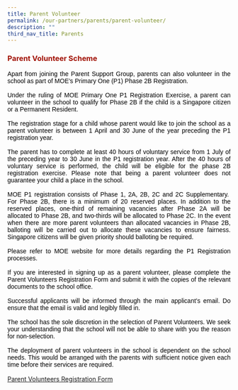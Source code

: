 ```yaml
---
title: Parent Volunteer
permalink: /our-partners/parents/parent-volunteer/
description: ""
third_nav_title: Parents
---
```

<h3 style="text-align: justify;"><strong><span style="color: #a11104;">Parent Volunteer Scheme</span></strong></h3>

<p style="text-align: justify; text-justify: inter-ideograph; margin: 0cm 0cm 12.0pt 0cm;"><span style="font-family: 'Arial',sans-serif; color: black;">Apart from joining the Parent Support Group, parents can also volunteer in the school as part of MOE&rsquo;s Primary One (P1) Phase 2B Registration.</span></p>
<p style="text-align: justify; text-justify: inter-ideograph; margin: 0cm 0cm 12.0pt 0cm;"><span style="font-family: 'Arial',sans-serif; color: black;">Under the ruling of MOE Primary One P1 Registration Exercise, a parent can volunteer in the school to qualify for Phase 2B if the child is a Singapore citizen or a Permanent Resident.</span></p>
<p style="text-align: justify; text-justify: inter-ideograph; margin: 0cm 0cm 12.0pt 0cm;"><span style="font-family: 'Arial',sans-serif; color: black;">The registration stage for a child whose parent would like to join the school as a parent volunteer is between 1 April and 30 June of the year preceding the P1 registration year.</span></p>
<p style="text-align: justify; text-justify: inter-ideograph; margin: 0cm 0cm 12.0pt 0cm;"><span style="font-family: 'Arial',sans-serif; color: black;">The parent has to complete at least 40 hours of voluntary service from 1 July of the preceding year to 30 June in the P1 registration year. After the 40 hours of voluntary service is performed, the child will be eligible for the phase 2B registration exercise. Please note that being a parent volunteer does not guarantee your child a place in the school.</span></p>
<p style="text-align: justify; text-justify: inter-ideograph; margin: 0cm 0cm 12.0pt 0cm;"><span style="font-family: 'Arial',sans-serif; color: black;">MOE P1 registration consists of Phase 1, 2A, 2B, 2C and 2C Supplementary.&nbsp; For Phase 2B, there is a minimum of 20 reserved places. In addition to the reserved places, one-third of remaining vacancies after Phase 2A will be allocated to Phase 2B, and two-thirds will be allocated to Phase 2C. In the event when there are more parent volunteers than allocated vacancies in Phase 2B, balloting will be carried out to allocate these vacancies to ensure fairness. Singapore citizens will be given priority should balloting be required.</span></p>
<p style="text-align: justify; text-justify: inter-ideograph; margin: 0cm 0cm 12.0pt 0cm;"><span style="font-family: 'Arial',sans-serif; color: black;">Please refer to MOE website for more details regarding the P1 Registration processes.</span></p>
<p style="text-align: justify; text-justify: inter-ideograph; margin: 0cm 0cm 12.0pt 0cm;"><span style="font-family: 'Arial',sans-serif; color: black;">If you are interested in signing up as a parent volunteer, please complete the Parent Volunteers Registration Form and submit it with the copies of the relevant documents to the school office.</span></p>
<p style="text-align: justify; text-justify: inter-ideograph; margin: 0cm 0cm 12.0pt 0cm;"><span style="font-family: 'Arial',sans-serif; color: black;">Successful applicants will be informed through the main applicant&rsquo;s email. Do ensure that the email is valid and legibly filled in.</span></p>
<p style="text-align: justify; text-justify: inter-ideograph; margin: 0cm 0cm 12.0pt 0cm;"><span style="font-family: 'Arial',sans-serif; color: black;">The school has the sole discretion in the selection of Parent Volunteers. We seek your understanding that the school will not be able to share with you the reason for non-selection.</span></p>
<p style="text-align: justify; text-justify: inter-ideograph; margin: 0cm 0cm 12.0pt 0cm;"><span style="font-family: 'Arial',sans-serif; color: black;">The deployment of parent volunteers in the school is dependent on the school needs. This would be arranged with the parents with sufficient notice given each time before their services are required.</span></p>

[Parent Volunteers Registration Form](/files/Parent-VolunteerApplication-Letter.pdf)